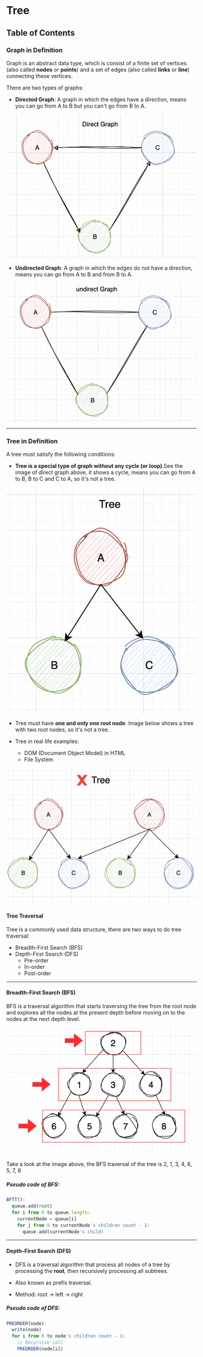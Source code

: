 # Tree

## Table of Contents

### Graph in Definition

Graph is an abstract data type, which is consist of a finite set of vertices (also called **nodes** or **points**) and a set of edges (also called **links** or **line**) connecting these vertices.

There are two types of graphs:

- **Directed Graph**: A graph in which the edges have a direction, means you can go from A to B but you can't go from B to A.

![Directed Graph](./screenshots//direct-graph.png)

- **Undirected Graph**: A graph in which the edges do not have a direction, means you can go from A to B and from B to A.

![Undirected Graph](./screenshots//undirect-graph.png)

---

### Tree in Definition

A tree must satisfy the following conditions:

- **Tree is a special type of graph without any cycle (or loop)**.See the image of direct graph above, it shows a cycle, means you can go from A to B, B to C and C to A, so it's not a tree.

![Tree](./screenshots/tree.png)

- Tree must have **one and only one root node**. Image below shows a tree with two root nodes, so it's not a tree.

- Tree in real life examples:
  - DOM (Document Object Model) in HTML
  - File System

![Tree](./screenshots/not-a-tree.png)

#### Tree Traversal

Tree is a commonly used data structure, there are two ways to do tree traversal:

- Breadth-First Search (BFS)
- Depth-First Search (DFS)
  - Pre-order
  - In-order
  - Post-order

---

#### Breadth-First Search (BFS)

BFS is a traversal algorithm that starts traversing the tree from the root node and explores all the nodes at the present depth before moving on to the nodes at the next depth level.

![BFS](./screenshots/tree-bfs.png)

Take a look at the image above, the BFS traversal of the tree is 2, 1, 3, 4, 6, 5, 7, 8

##### Pseudo code of BFS:

```javascript
BFTT():
  queue.add(root)
  for i from 0 to queue.length:
    currentNode = queue[i]
    for j from 0 to currentNode's children count - 1:
      queue.add(currentNode's child)
```

---

#### Depth-First Search (DFS)

- DFS is a traversal algorithm that process all nodes of a tree by processing the **root**, then recursively processing all subtrees.

- Also known as prefix traversal.

- Method: root -> left -> right

##### Pseudo code of DFS:

```javascript
PREORDER(node):
  write(node)
  for i from 0 to node's children count - 1:
    // Recursive call
    PREORDER(node[i])
```
